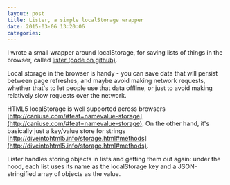 ```yaml
---
layout: post
title: Lister, a simple localStorage wrapper
date: 2015-03-06 13:20:06
categories:
---
```


I wrote a small wrapper around localStorage, for saving lists of things
in the browser, called [lister (code on github)](//github.com/tomalrussell/lister/).

Local storage in the browser is handy - you can save data that will persist
between page refreshes, and maybe avoid making network requests, whether that's
to let people use that data offline, or just to avoid making relatively slow
requests over the network.

HTML5 localStorage is well supported across browsers
[http://caniuse.com/#feat=namevalue-storage](http://caniuse.com/#feat=namevalue-storage).
On the other hand, it's basically just a key/value store for strings
[http://diveintohtml5.info/storage.html#methods](http://diveintohtml5.info/storage.html#methods).

Lister handles storing objects in lists and getting them out again: under the
hood, each list uses its name as the localStorage key and a JSON-stringified
array of objects as the value.





